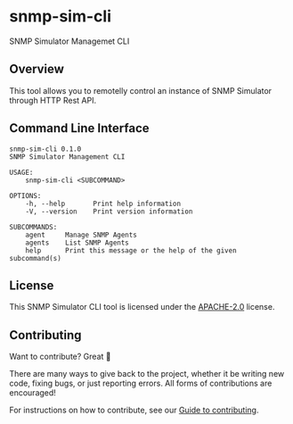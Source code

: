 # snmp-sim-cli
SNMP Simulator Managemet CLI

## Overview

This tool allows you to remotelly control an instance of SNMP Simulator through HTTP Rest API.

## Command Line Interface

```shell
snmp-sim-cli 0.1.0
SNMP Simulator Management CLI

USAGE:
    snmp-sim-cli <SUBCOMMAND>

OPTIONS:
    -h, --help       Print help information
    -V, --version    Print version information

SUBCOMMANDS:
    agent     Manage SNMP Agents
    agents    List SNMP Agents
    help      Print this message or the help of the given subcommand(s)
```

## License

This SNMP Simulator CLI tool is licensed under the [APACHE-2.0](https://www.apache.org/licenses/LICENSE-2.0) license.

## Contributing

Want to contribute? Great 🎉

There are many ways to give back to the project, whether it be writing new code, fixing bugs, or just reporting errors. All forms of contributions are encouraged!

For instructions on how to contribute, see our [Guide to contributing](https://github.com/sonalake/snmp-sim-rust/blob/main/CONTRIBUTING.md).